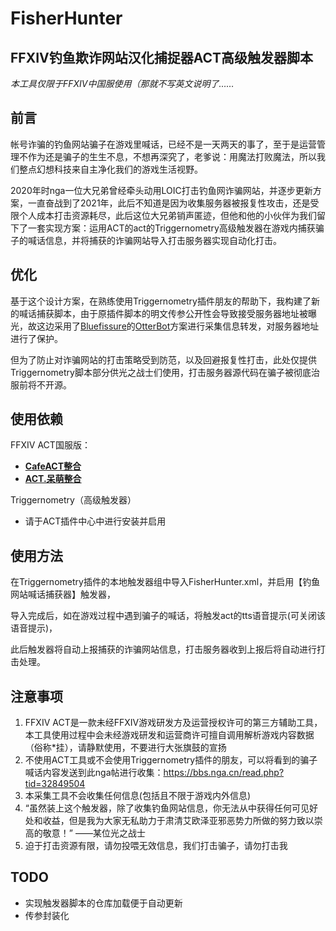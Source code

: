# FisherHunter 
## FFXIV钓鱼欺诈网站汉化捕捉器ACT高级触发器脚本

*本工具仅限于FFXIV中国服使用（那就不写英文说明了……*

## 前言

帐号诈骗的钓鱼网站骗子在游戏里喊话，已经不是一天两天的事了，至于是运营管理不作为还是骗子的生生不息，不想再深究了，老爹说：用魔法打败魔法，所以我们整点幻想科技来自主净化我们的游戏生活视野。

2020年时nga一位大兄弟曾经牵头动用LOIC打击钓鱼网诈骗网站，并逐步更新方案，一直奋战到了2021年，此后不知道是因为收集服务器被报复性攻击，还是受限个人成本打击资源耗尽，此后这位大兄弟销声匿迹，但他和他的小伙伴为我们留下了一套实现方案：运用ACT的act的Triggernometry高级触发器在游戏内捕获骗子的喊话信息，并将捕获的诈骗网站导入打击服务器实现自动化打击。



## 优化

基于这个设计方案，在熟练使用Triggernometry插件朋友的帮助下，我构建了新的喊话捕获脚本，由于原插件脚本的明文传参公开性会导致接受服务器地址被曝光，故这边采用了[Bluefissure](https://github.com/Bluefissure)的[OtterBot](https://github.com/Bluefissure/OtterBot)方案进行采集信息转发，对服务器地址进行了保护。

但为了防止对诈骗网站的打击策略受到防范，以及回避报复性打击，此处仅提供Triggernometry脚本部分供光之战士们使用，打击服务器源代码在骗子被彻底治服前将不开源。



## 使用依赖

FFXIV ACT国服版：

- [**CafeACT整合**](https://ngabbs.com/read.php?tid=17412506)
- [**ACT.呆萌整合**](https://ngabbs.com/read.php?tid=19019884)

Triggernometry（高级触发器）

- 请于ACT插件中心中进行安装并启用



## 使用方法

在Triggernometry插件的本地触发器组中导入FisherHunter.xml，并启用【钓鱼网站喊话捕获器】触发器，

导入完成后，如在游戏过程中遇到骗子的喊话，将触发act的tts语音提示(可关闭该语音提示)，

此后触发器将自动上报捕获的诈骗网站信息，打击服务器收到上报后将自动进行打击处理。



## 注意事项

1. FFXIV ACT是一款未经FFXIV游戏研发方及运营授权许可的第三方辅助工具，本工具使用过程中会未经游戏研发和运营商许可擅自调用解析游戏内容数据（俗称*挂），请静默使用，不要进行大张旗鼓的宣扬
2. 不使用ACT工具或不会使用Triggernometry插件的朋友，可以将看到的骗子喊话内容发送到此nga帖进行收集：https://bbs.nga.cn/read.php?tid=32849504
3. 本采集工具不会收集任何信息(包括且不限于游戏内外信息)
4. “虽然装上这个触发器，除了收集钓鱼网站信息，你无法从中获得任何可见好处和收益，但是我为大家无私助力于肃清艾欧泽亚邪恶势力所做的努力致以崇高的敬意！”  ——某位光之战士
5. 迫于打击资源有限，请勿投喂无效信息，我们打击骗子，请勿打击我



## TODO

- 实现触发器脚本的仓库加载便于自动更新
- 传参封装化
